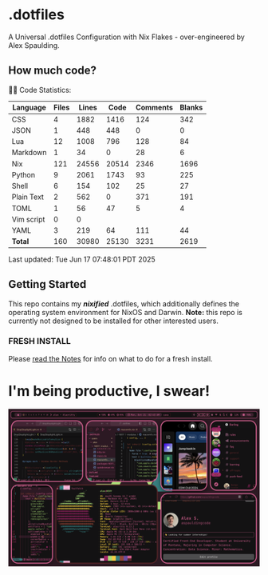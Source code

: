 # .dotfiles
A Universal .dotfiles Configuration with Nix Flakes - over-engineered by Alex Spaulding.

<!-- BEGIN CODE STATS -->
## How much code?
👨‍💻 Code Statistics:

| Language | Files | Lines | Code | Comments | Blanks |
|----------|-------|-------|------|----------|--------|
| CSS | 4 | 1882 | 1416 | 124 | 342 |
| JSON | 1 | 448 | 448 | 0 | 0 |
| Lua | 12 | 1008 | 796 | 128 | 84 |
| Markdown | 1 | 34 | 0 | 28 | 6 |
| Nix | 121 | 24556 | 20514 | 2346 | 1696 |
| Python | 9 | 2061 | 1743 | 93 | 225 |
| Shell | 6 | 154 | 102 | 25 | 27 |
| Plain Text | 2 | 562 | 0 | 371 | 191 |
| TOML | 1 | 56 | 47 | 5 | 4 |
| Vim script | 0 | 0 |  |  |  |
| YAML | 3 | 219 | 64 | 111 | 44 |
| **Total** | 160 | 30980 | 25130 | 3231 | 2619 |

Last updated: Tue Jun 17 07:48:01 PDT 2025
<!-- END CODE STATS -->

## Getting Started
This repo contains my ___nixified___ .dotfiles, which additionally defines the operating system environment for NixOS and Darwin.
__Note:__ this repo is currently not designed to be installed for other interested users.

### FRESH INSTALL
Please [read the Notes](https://github.com/aspauldingcode/.dotfiles/issues/158) for info on what to do for a fresh install.

# I'm being productive, I swear!
![macOS-NIXY](./macOS-NIXY.png)